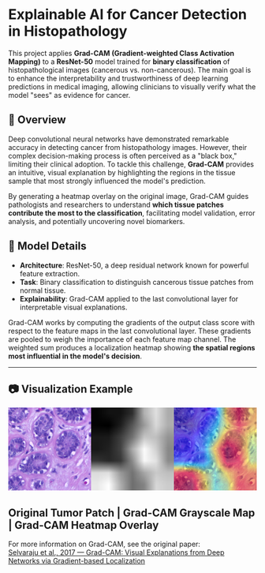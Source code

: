 # Explainable AI for Cancer Detection in Histopathology

This project applies **Grad-CAM (Gradient-weighted Class Activation Mapping)** to a **ResNet-50** model trained for **binary classification** of histopathological images (cancerous vs. non-cancerous). The main goal is to enhance the interpretability and trustworthiness of deep learning predictions in medical imaging, allowing clinicians to visually verify what the model "sees" as evidence for cancer.

## 🧠 Overview

Deep convolutional neural networks have demonstrated remarkable accuracy in detecting cancer from histopathology images. However, their complex decision-making process is often perceived as a "black box," limiting their clinical adoption. To tackle this challenge, **Grad-CAM** provides an intuitive, visual explanation by highlighting the regions in the tissue sample that most strongly influenced the model's prediction.

By generating a heatmap overlay on the original image, Grad-CAM guides pathologists and researchers to understand **which tissue patches contribute the most to the classification**, facilitating model validation, error analysis, and potentially uncovering novel biomarkers.

## 🔬 Model Details

- **Architecture**: ResNet-50, a deep residual network known for powerful feature extraction.
- **Task**: Binary classification to distinguish cancerous tissue patches from normal tissue.
- **Explainability**: Grad-CAM applied to the last convolutional layer for interpretable visual explanations.

Grad-CAM works by computing the gradients of the output class score with respect to the feature maps in the last convolutional layer. These gradients are pooled to weigh the importance of each feature map channel. The weighted sum produces a localization heatmap showing **the spatial regions most influential in the model's decision**.

---

## 📷 Visualization Example

![Tumor Patch](img/res.png)


**Original Tumor Patch** | **Grad-CAM Grayscale Map** | **Grad-CAM Heatmap Overlay**
---

For more information on Grad-CAM, see the original paper:  
[Selvaraju et al., 2017 — Grad-CAM: Visual Explanations from Deep Networks via Gradient-based Localization](https://arxiv.org/abs/1610.02391)
